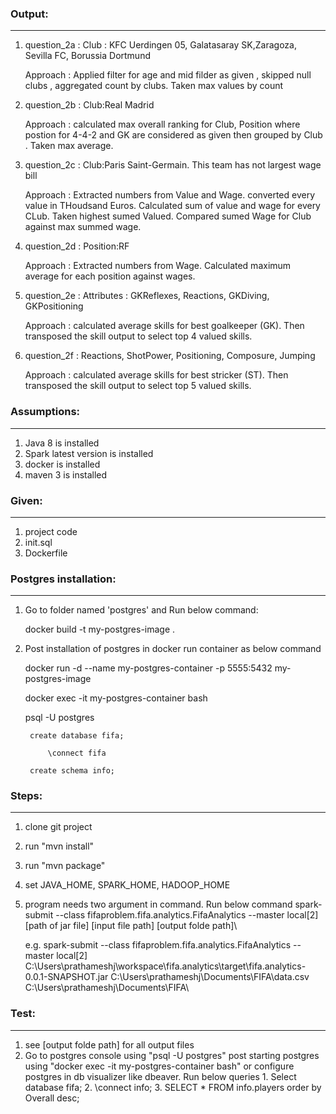 ### Output:
***
1. question_2a : Club : KFC Uerdingen 05, Galatasaray SK,Zaragoza, Sevilla FC, Borussia Dortmund

   Approach    : Applied filter for age and mid filder as given , skipped null clubs , aggregated count by clubs. Taken max values by count	
	 
2. question_2b : Club:Real Madrid

   Approach    : calculated max overall ranking for Club, Position where postion for 4-4-2 and GK are considered as given then grouped by Club . Taken max average.
		 
3. question_2c : Club:Paris Saint-Germain. This team has not largest wage bill

   Approach    : Extracted numbers from Value and Wage. converted every value in THoudsand Euros. Calculated sum of value and wage for every CLub. Taken highest sumed Valued. Compared sumed Wage for Club against max summed wage.
		 
4. question_2d : Position:RF

   Approach    : Extracted numbers from Wage. Calculated maximum average for each position against wages.

5. question_2e : Attributes : GKReflexes, Reactions, GKDiving, GKPositioning

   Approach    : calculated average skills for best goalkeeper (GK). Then transposed the skill output to select top 4 valued skills.
   
6. question_2f : Reactions, ShotPower, Positioning, Composure, Jumping

   Approach    : calculated average skills for best stricker (ST). Then transposed the skill output to select top 5 valued skills.	
### Assumptions:
***
1. Java 8 is installed
2. Spark latest version is installed
3. docker is installed
4. maven 3 is installed

### Given:
***
1. project code 
2. init.sql
3. Dockerfile

### Postgres installation:
***
1. Go to folder named 'postgres' and Run below command:

	docker build -t my-postgres-image .
	
2. Post installation of postgres in docker run container as below command	

	docker run -d --name my-postgres-container -p 5555:5432 my-postgres-image
	
	docker exec -it my-postgres-container bash
	
	psql -U postgres
	
		create database fifa;
	
        	\connect fifa
	
		create schema info;

### Steps:
***
1. clone git project
2. run "mvn install"
3. run "mvn package"
4. set JAVA_HOME, SPARK_HOME, HADOOP_HOME
5. program needs two argument in command. Run below command
	spark-submit --class fifaproblem.fifa.analytics.FifaAnalytics --master local[2] [path of jar file] [input file path] [output folde path]\
	
	e.g. 
	spark-submit --class fifaproblem.fifa.analytics.FifaAnalytics --master local[2] C:\Users\prathameshj\workspace\fifa.analytics\target\fifa.analytics-0.0.1-SNAPSHOT.jar C:\Users\prathameshj\Documents\FIFA\data.csv C:\Users\prathameshj\Documents\FIFA\

### Test:
***
1. see [output folde path] for all output files 
2. Go to postgres console using "psql -U postgres" post starting postgres using "docker exec -it my-postgres-container bash"
   or configure postgres in db visualizer like dbeaver. Run below queries
   		   1. Select database fifa;
		   2. \connect info;
		   3. SELECT * FROM info.players order by Overall desc;

   

